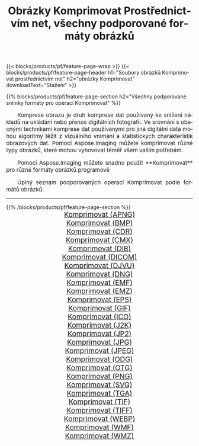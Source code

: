 ﻿---
title: Obrázky Komprimovat Prostřednictvím net, všechny podporované formáty obrázků 
weight: 3920
url: /cs/net/compress/ 
lang: cs
langdirlevel: 2
locales: zh-hans,ja,it,ru,de,es,fr,nl,id,lt,pl,pt,vi,tr,ko,zh-hant,ar,hi,th,sv,cs,uk,he
description: Pomocí Aspose.Imaging můžete snadno Komprimovat obrázky přes net
---

{{< blocks/products/pf/feature-page-wrap >}}
{{< blocks/products/pf/feature-page-header h1="Soubory obrázků Komprimovat prostřednictvím net" h2="obrázky Komprimovat" downloadText="Stažení" >}}


{{% blocks/products/pf/feature-page-section  h2="Všechny podporované snímky formáty pro operaci Komprimovat" %}}
<p align="justify" style="text-indent:2em;font-size:15px;">
Komprese obrazu je druh komprese dat používaný ke snížení nákladů na ukládání nebo přenos digitálních fotografií. Ve srovnání s obecnými technikami komprese dat používanými pro jiná digitální data mohou algoritmy těžit z vizuálního vnímání a statistických charakteristik obrazových dat.
Pomocí Aspose.Imaging můžete komprimovat různé typy obrázků, které mohou vyhovovat téměř všem vašim potřebám.
</p>
<p align="justify" style="text-indent:2em;font-size:15px;">
Pomocí Aspose.Imaging můžete snadno použít **Komprimovat** pro různé formáty obrázků programově
</p>
<p align="justify" style="text-indent:2em;font-size:15px;">
Úplný seznam podporovaných operací Komprimovat podle formátů obrázků:
</p>
<hr/>
{{% /blocks/products/pf/feature-page-section %}}
<div class="container-fluid productfamilypage bg-gray">
    <div class="convertypes bg-gray agp-content section">
        <div class="container">
		<div class="row other-converters" style="gap: 10px;font-size: 19px;text-align:center;">
		    <div class='col-md-2 other-converter remove-lp remove-rp'><a href="/imaging/cs/net/compress/apng/" style="padding:15px;">Komprimovat (APNG)</a></div><div class='col-md-2 other-converter remove-lp remove-rp'><a href="/imaging/cs/net/compress/bmp/" style="padding:15px;">Komprimovat (BMP)</a></div><div class='col-md-2 other-converter remove-lp remove-rp'><a href="/imaging/cs/net/compress/cdr/" style="padding:15px;">Komprimovat (CDR)</a></div><div class='col-md-2 other-converter remove-lp remove-rp'><a href="/imaging/cs/net/compress/cmx/" style="padding:15px;">Komprimovat (CMX)</a></div><div class='col-md-2 other-converter remove-lp remove-rp'><a href="/imaging/cs/net/compress/dib/" style="padding:15px;">Komprimovat (DIB)</a></div><div class='col-md-2 other-converter remove-lp remove-rp'><a href="/imaging/cs/net/compress/dicom/" style="padding:15px;">Komprimovat (DICOM)</a></div><div class='col-md-2 other-converter remove-lp remove-rp'><a href="/imaging/cs/net/compress/djvu/" style="padding:15px;">Komprimovat (DJVU)</a></div><div class='col-md-2 other-converter remove-lp remove-rp'><a href="/imaging/cs/net/compress/dng/" style="padding:15px;">Komprimovat (DNG)</a></div><div class='col-md-2 other-converter remove-lp remove-rp'><a href="/imaging/cs/net/compress/emf/" style="padding:15px;">Komprimovat (EMF)</a></div><div class='col-md-2 other-converter remove-lp remove-rp'><a href="/imaging/cs/net/compress/emz/" style="padding:15px;">Komprimovat (EMZ)</a></div><div class='col-md-2 other-converter remove-lp remove-rp'><a href="/imaging/cs/net/compress/eps/" style="padding:15px;">Komprimovat (EPS)</a></div><div class='col-md-2 other-converter remove-lp remove-rp'><a href="/imaging/cs/net/compress/gif/" style="padding:15px;">Komprimovat (GIF)</a></div><div class='col-md-2 other-converter remove-lp remove-rp'><a href="/imaging/cs/net/compress/ico/" style="padding:15px;">Komprimovat (ICO)</a></div><div class='col-md-2 other-converter remove-lp remove-rp'><a href="/imaging/cs/net/compress/j2k/" style="padding:15px;">Komprimovat (J2K)</a></div><div class='col-md-2 other-converter remove-lp remove-rp'><a href="/imaging/cs/net/compress/jp2/" style="padding:15px;">Komprimovat (JP2)</a></div><div class='col-md-2 other-converter remove-lp remove-rp'><a href="/imaging/cs/net/compress/jpg/" style="padding:15px;">Komprimovat (JPG)</a></div><div class='col-md-2 other-converter remove-lp remove-rp'><a href="/imaging/cs/net/compress/jpeg/" style="padding:15px;">Komprimovat (JPEG)</a></div><div class='col-md-2 other-converter remove-lp remove-rp'><a href="/imaging/cs/net/compress/odg/" style="padding:15px;">Komprimovat (ODG)</a></div><div class='col-md-2 other-converter remove-lp remove-rp'><a href="/imaging/cs/net/compress/otg/" style="padding:15px;">Komprimovat (OTG)</a></div><div class='col-md-2 other-converter remove-lp remove-rp'><a href="/imaging/cs/net/compress/png/" style="padding:15px;">Komprimovat (PNG)</a></div><div class='col-md-2 other-converter remove-lp remove-rp'><a href="/imaging/cs/net/compress/svg/" style="padding:15px;">Komprimovat (SVG)</a></div><div class='col-md-2 other-converter remove-lp remove-rp'><a href="/imaging/cs/net/compress/tga/" style="padding:15px;">Komprimovat (TGA)</a></div><div class='col-md-2 other-converter remove-lp remove-rp'><a href="/imaging/cs/net/compress/tif/" style="padding:15px;">Komprimovat (TIF)</a></div><div class='col-md-2 other-converter remove-lp remove-rp'><a href="/imaging/cs/net/compress/tiff/" style="padding:15px;">Komprimovat (TIFF)</a></div><div class='col-md-2 other-converter remove-lp remove-rp'><a href="/imaging/cs/net/compress/webp/" style="padding:15px;">Komprimovat (WEBP)</a></div><div class='col-md-2 other-converter remove-lp remove-rp'><a href="/imaging/cs/net/compress/wmf/" style="padding:15px;">Komprimovat (WMF)</a></div><div class='col-md-2 other-converter remove-lp remove-rp'><a href="/imaging/cs/net/compress/wmz/" style="padding:15px;">Komprimovat (WMZ)</a></div>
                </div>
        </div>
    </div>
</div>
<br/>
